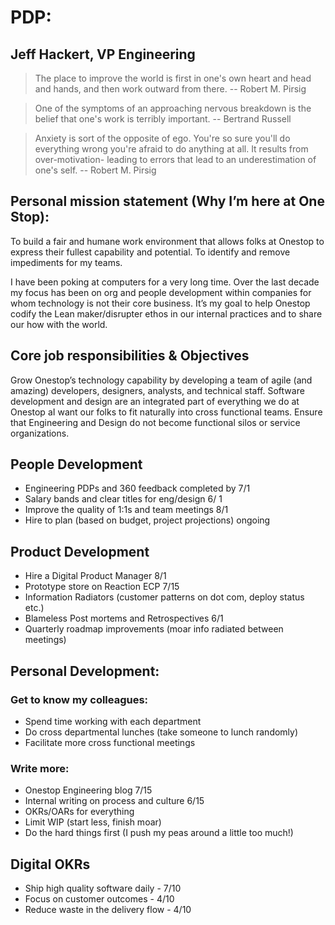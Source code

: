 # PDP:

## Jeff Hackert, VP Engineering
> The place to improve the world is first in one's own heart and head and hands, and then work outward from there.
> -- Robert M. Pirsig

> One of the symptoms of an approaching nervous breakdown is the belief that one's work is terribly im​p​ortant.
> -- Bertrand Russell

> Anxiety is sort of the opposite of ego. You're so sure you'll do everything wrong you're afraid to do anything at all. It results from over-motivation- leading to errors that lead to an underestimation of one's self.
> -- Robert M. Pirsig


## Personal mission statement (Why I’m here at One Stop):
To build a fair and humane work environment that allows folks at Onestop to express their fullest capability and potential. To identify and remove impediments for my teams.

I have been poking at computers for a very long time. Over the last decade my focus has been on org and people development within companies for whom technology is not their core business. It’s my goal to help Onestop codify the Lean maker/disrupter ethos in our internal practices and to share our how with the world.

## Core job responsibilities & Objectives
Grow Onestop’s technology capability by developing a team of agile (and amazing) developers, designers, analysts, and technical staff. Software development and design are an integrated part of everything we do at Onestop aI want our folks to fit naturally into cross functional teams. Ensure that Engineering and Design do not become functional silos or service organizations.

## People Development
-   Engineering PDPs and 360 feedback completed by 7/1
-   Salary bands and clear titles for eng/design 6/ 1
-   Improve the quality of 1:1s and team meetings 8/1
-   Hire to plan (based on budget, project projections) ongoing

## Product Development
-   Hire a Digital Product Manager 8/1
-   Prototype store on Reaction ECP 7/15
-   Information Radiators (customer patterns on dot com, deploy status etc.)
-   Blameless Post mortems and Retrospectives 6/1
-   Quarterly roadmap improvements (moar info radiated between meetings)


## Personal Development:

### Get to know my colleagues:
-   Spend time working with each department
-   Do cross departmental lunches (take someone to lunch randomly)
-   Facilitate more cross functional meetings

### Write more:
-   Onestop Engineering blog 7/15
-   Internal writing on process and culture 6/15
-   OKRs/OARs for everything
-   Limit WIP (start less, finish moar)
-   Do the hard things first (I push my peas around a little too much!)


## Digital OKRs

-   Ship high quality software daily - 7/10 
-   Focus on customer outcomes - 4/10
-   Reduce waste in the delivery flow - 4/10
